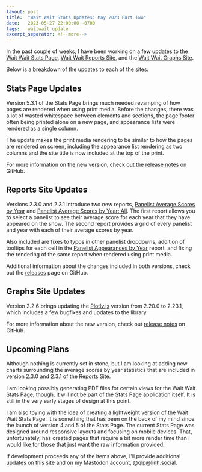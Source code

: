 ```yaml
---
layout: post
title:  "Wait Wait Stats Updates: May 2023 Part Two"
date:   2023-05-27 22:00:00 -0700
tags:   waitwait update
excerpt_separator: <!--more-->
---
```


In the past couple of weeks, I have been working on a few updates to the [Wait Wait Stats Page](https://stats.wwdt.me/), [Wait Wait Reports Site](https://reports.wwdt.me/), and the [Wait Wait Graphs Site](https://graphs.wwdt.me/).

Below is a breakdown of the updates to each of the sites.

<!--more-->

## Stats Page Updates

Version 5.3.1 of the Stats Page brings much needed revamping of how pages are rendered when using print media. Before the changes, there was a lot of wasted whitespace between elements and sections, the page footer often being printed alone on a new page, and appearance lists were rendered as a single column.

The update makes the print media rendering to be similar to how the pages are rendered on screen, including the appearance list rendering as two columns and the site title is now included at the top of the print.

For more information on the new version, check out the [release notes](https://github.com/questionlp/stats.wwdt.me_v5/releases/tag/v5.3.1) on GitHub.

## Reports Site Updates

Versions 2.3.0 and 2.3.1 introduce two new reports, [Panelist Average Scores by Year](https://reports.wwdt.me/panelists/average-scores-by-year) and [Panelist Average Scores by Year: All](https://reports.wwdt.me/panelists/average-scores-by-year-all). The first report allows you to select a panelist to see their average score for each year that they have appeared on the show. The second report provides a grid of every panelist and year with each of their average scores by year.

Also included are fixes to typos in other panelist dropdowns, addition of tooltips for each cell in the [Panelist Appearances by Year](https://reports.wwdt.me/panelists/appearances-by-year) report, and fixing the rendering of the same report when rendered using print media.

Additional information about the changes included in both versions, check out the [releases](https://github.com/questionlp/reports.wwdt.me_v2/releases) page on GitHub.

## Graphs Site Updates

Version 2.2.6 brings updating the [Plotly.js](https://plotly.com/javascript/) version from 2.20.0 to 2.23.1, which includes a few bugfixes and updates to the library.

For more information about the new version, check out [release notes](https://github.com/questionlp/graphs.wwdt.me_v2/releases/tag/v2.2.6) on GitHub.

## Upcoming Plans

Although nothing is currently set in stone, but I am looking at adding new charts surrounding the average scores by year statistics that are included in version 2.3.0 and 2.3.1 of the Reports Site.

I am looking possibly generating PDF files for certain views for the Wait Wait Stats Page; though, it will not be part of the Stats Page application itself. It is still in the very early stages of design at this point.

I am also toying with the idea of creating a lightweight version of the Wait Wait Stats Page. It is something that has been on the back of my mind since the launch of version 4 and 5 of the Stats Page. The current Stats Page was designed around responsive layouts and focusing on mobile devices. That, unfortunately, has created pages that require a bit more render time than I would like for those that just want the raw information provided.

If development proceeds any of the items above, I'll provide additional updates on this site and on my Mastodon account, [@qlp@linh.social](https://linh.social/@qlp).
